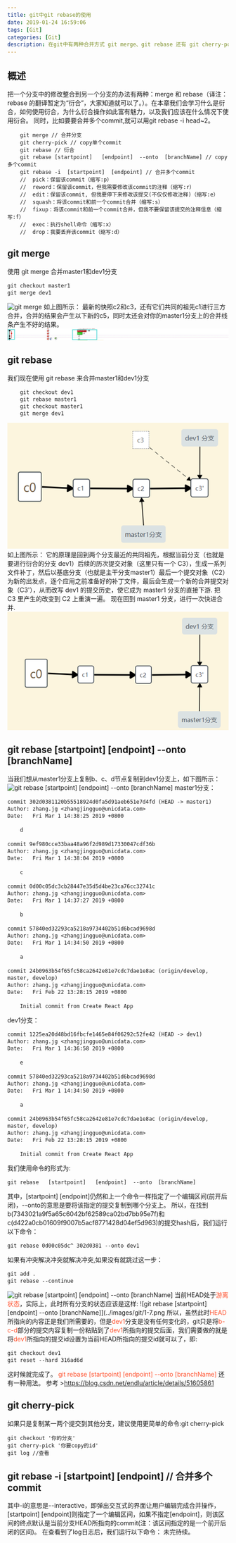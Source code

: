 ```yaml
---
title: git中git rebase的使用
date: 2019-01-24 16:59:06
tags: [Git]
categories: [Git]
description: 在git中有两种合并方式 git merge、git rebase 还有 git cherry-pcik(单个copy commit)、git rebase --onto (多个commit copy 合并)，合并多个 commit 也要用到 git rebase
---
```

## 概述

把一个分支中的修改整合到另一个分支的办法有两种：merge 和 rebase（译注：rebase 的翻译暂定为“衍合”，大家知道就可以了。）。在本章我们会学习什么是衍合，如何使用衍合，为什么衍合操作如此富有魅力，以及我们应该在什么情况下使用衍合。
同时，比如要要合并多个commit,就可以用git rebase -i head~2。

```shell
    git merge // 合并分支
    git cherry-pick // copy单个commit
    git rebase // 衍合
    git rebase [startpoint]   [endpoint]  --onto  [branchName] // copy多个commit
    git rebase -i  [startpoint]  [endpoint] // 合并多个commit
    //  pick：保留该commit（缩写:p）
    //  reword：保留该commit，但我需要修改该commit的注释（缩写:r）
    //  edit：保留该commit, 但我要停下来修改该提交(不仅仅修改注释)（缩写:e）
    //  squash：将该commit和前一个commit合并（缩写:s）
    //  fixup：将该commit和前一个commit合并，但我不要保留该提交的注释信息（缩写:f）
    //  exec：执行shell命令（缩写:x）
    //  drop：我要丢弃该commit（缩写:d）
```

## git merge

使用 git merge 合并master1和dev1分支

``` shell
git checkout master1
git merge dev1
```

![git merge](../../images/git/1-1.png)
如上图所示：
最新的快照c2和c3，还有它们共同的祖先c1进行三方合并，合并的结果会产生以下新的c5，同时太还会对你的master1分支上的合并线条产生不好的结果。
![git merge](../../images/git/1-2.jpg)

## git rebase

我们现在使用 git rebase 来合并master1和dev1分支

``` shell
    git checkout dev1
    git rebase master1
    git checkout master1
    git merge dev1
```

![git merge](../../images/git/1-3.png)
如上图所示：
它的原理是回到两个分支最近的共同祖先，根据当前分支（也就是要进行衍合的分支 dev1）后续的历次提交对象（这里只有一个 C3），生成一系列文件补丁，然后以基底分支（也就是主干分支master1）最后一个提交对象（C2）为新的出发点，逐个应用之前准备好的补丁文件，最后会生成一个新的合并提交对象（C3'），从而改写 dev1 的提交历史，使它成为 master1 分支的直接下游.
把 C3 里产生的改变到 C2 上重演一遍。
现在回到 master1 分支，进行一次快进合并.
![git merge](../../images/git/1-4.png)

## git rebase [startpoint]   [endpoint]  --onto  [branchName]

当我们想从master1分支上复制b、c、d节点复制到dev1分支上，如下图所示：
![git rebase [startpoint]   [endpoint]  --onto  [branchName]](../images/git/1-5.png)
master1分支：

```shell
commit 302d0381120b55518924d0fa5d91aeb651e7d4fd (HEAD -> master1)
Author: zhang.jg <zhangjingguo@unicdata.com>
Date:   Fri Mar 1 14:38:25 2019 +0800

    d

commit 9ef980cce33baa48a96f2d989d17330047cdf36b
Author: zhang.jg <zhangjingguo@unicdata.com>
Date:   Fri Mar 1 14:38:04 2019 +0800

    c

commit 0d00c05dc3cb28447e35d5d4be23ca76cc32741c
Author: zhang.jg <zhangjingguo@unicdata.com>
Date:   Fri Mar 1 14:37:27 2019 +0800

    b

commit 57840ed32293ca5218a9734402b51d6bcad9698d
Author: zhang.jg <zhangjingguo@unicdata.com>
Date:   Fri Mar 1 14:34:50 2019 +0800

    a

commit 24b0963b54f65fc58ca2642e81e7cdc7dae1e8ac (origin/develop, master, develop)
Author: zhang.jg <zhangjingguo@unicdata.com>
Date:   Fri Feb 22 13:28:15 2019 +0800

    Initial commit from Create React App

```

dev1分支：

```shell
commit 1225ea20d48bd16fbcfe1465e84f06292c52fe42 (HEAD -> dev1)
Author: zhang.jg <zhangjingguo@unicdata.com>
Date:   Fri Mar 1 14:36:58 2019 +0800

    e

commit 57840ed32293ca5218a9734402b51d6bcad9698d
Author: zhang.jg <zhangjingguo@unicdata.com>
Date:   Fri Mar 1 14:34:50 2019 +0800

    a

commit 24b0963b54f65fc58ca2642e81e7cdc7dae1e8ac (origin/develop, master, develop)
Author: zhang.jg <zhangjingguo@unicdata.com>
Date:   Fri Feb 22 13:28:15 2019 +0800

    Initial commit from Create React App

```

我们使用命令的形式为:

```shell
git rebase   [startpoint]   [endpoint]  --onto  [branchName]
```

其中，[startpoint]  [endpoint]仍然和上一个命令一样指定了一个编辑区间(前开后闭)，--onto的意思是要将该指定的提交复制到哪个分支上。
所以，在找到b(7343021a9f5a65c6042bf62589ca02bd7bb95e7f)和c(d422a0cb01609f9007b5acf8771428d04ef5d963)的提交hash后，我们运行以下命令：

```shell
git rebase 0d00c05dc^ 302d0381 --onto dev1
```

如果有冲突解决冲突就解决冲突,如果没有就跳过这一步：
```shell
git add .
git rebase --continue
```

![git rebase [startpoint]   [endpoint]  --onto  [branchName]](../images/git/1-6.png)
当前HEAD处于<font color="#ff502c">游离状态</font>，实际上，此时所有分支的状态应该是这样:
![git rebase [startpoint]   [endpoint]  --onto  [branchName]](../images/git/1-7.png
所以，虽然此时<font color="#ff502c">HEAD</font>所指向的内容正是我们所需要的，但是<font color="#ff502c">dev1</font>分支是没有任何变化的，git只是将<font color="#ff502c">b-c-d</font>部分的提交内容复制一份粘贴到了<font color="#ff502c">dev1</font>所指向的提交后面，我们需要做的就是将<font color="#ff502c">dev1</font>所指向的提交id设置为当前HEAD所指向的提交id就可以了，即:

```shell
git checkout dev1
git reset --hard 316ad6d
```

这时候就完成了。
<font color="#ff502c">git rebase [startpoint]   [endpoint]  --onto  [branchName] </font>还有一种用法。
参考 ><font color="#ff502c">https://blog.csdn.net/endlu/article/details/51605861</font>

## git cherry-pick

如果只是复制某一两个提交到其他分支，建议使用更简单的命令:git cherry-pick

```shell
git checkout '你的分支'
git cherry-pick '你要copy的id'
git log //查看
```

## git rebase -i  [startpoint]  [endpoint] // 合并多个commit

其中-i的意思是--interactive，即弹出交互式的界面让用户编辑完成合并操作，[startpoint]  [endpoint]则指定了一个编辑区间，如果不指定[endpoint]，则该区间的终点默认是当前分支HEAD所指向的commit(注：该区间指定的是一个前开后闭的区间)。
在查看到了log日志后，我们运行以下命令：
未完待续。